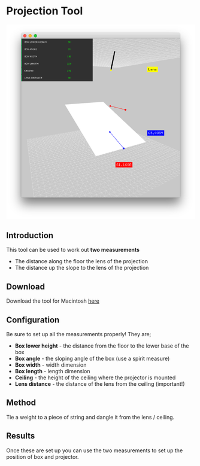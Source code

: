 # Projection Tool

![screenshot](https://github.com/autr/projection-tool/blob/master/screenshot.png)

## Introduction

This tool can be used to work out **two measurements**

* The distance along the floor the lens of the projection
* The distance up the slope to the lens of the projection

## Download

Download the tool for Macintosh [here](https://github.com/autr/projection-tool/releases/download/1.0.0/projection-tool.app.zip)

## Configuration

Be sure to set up all the measurements properly! They are;

* **Box lower height** - the distance from the floor to the lower base of the box
* **Box angle** - the sloping angle of the box (use a spirit measure)
* **Box width** - width dimension
* **Box length** - length dimension
* **Ceiling** - the height of the ceiling where the projector is mounted
* **Lens distance** - the distance of the lens from the ceiling (important!)

## Method

Tie a weight to a piece of string and dangle it from the lens / ceiling.

## Results

Once these are set up you can use the two measurements to set up the position of box and projector.